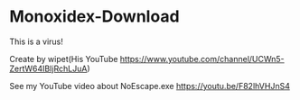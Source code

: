 # Monoxidex-Download

This is a virus!

Create by wipet(His YouTube https://www.youtube.com/channel/UCWn5-ZertW64IBIjRchLJuA)

See my YouTube video about NoEscape.exe https://youtu.be/F82lhVHJnS4
